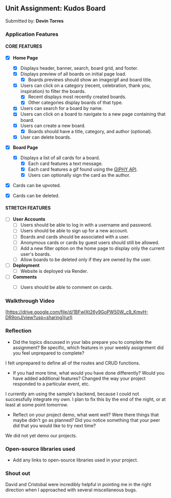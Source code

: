 ## Unit Assignment: Kudos Board

Submitted by: **Devin Torres**

<!-- Deployed Application (optional): [Kudos Board Deployed Site](ADD_LINK_HERE) -->

### Application Features

#### CORE FEATURES

- [x] **Home Page**
  - [x] Displays header, banner, search, board grid, and footer.
  - [x] Displays preview of all boards on initial page load.
    - [x] Boards previews should show an image/gif and board title.
  - [x] Users can click on a category (recent, celebration, thank you, inspiration) to filter the boards.
    - [x] Recent displays most recently created boards.
    - [x] Other categories display boards of that type.
  - [x] Users can search for a board by name.
  - [x] Users can click on a board to navigate to a new page containing that board.
  - [x] Users can create a new board.
    - [x] Boards should have a title, category, and author (optional).
  - [x] User can delete boards.
  
- [x] **Board Page**
  - [x] Displays a list of all cards for a board.
    -  [x] Each card features a text message.
    -  [x] Each card features a gif found using the [GIPHY API](https://developers.giphy.com/docs/api/).
    -  [x] Users can optionally sign the card as the author.  
-   [x] Cards can be upvoted.
-   [x] Cards can be deleted.


#### STRETCH FEATURES


- [ ] **User Accounts**
  - [ ] Users should be able to log in with a username and password.
  - [ ] Users should be able to sign up for a new account.
  - [ ]  Boards and cards should be associated with a user.
    - [ ]  Anonymous cards or cards by guest users should still be allowed.
  - [ ] Add a new filter option on the home page to display only the current user's boards.
  - [ ] Allow boards to be deleted only if they are owned by the user.
- [ ] **Deployment**
  - [ ] Website is deployed via Render.
- [ ] **Comments**
  - [ ] Users should be able to comment on cards.


### Walkthrough Video

[https://drive.google.com/file/d/1BFwIXt26y9GoPW50W_c9_KmvH-DR9onJ/view?usp=sharing](url)

### Reflection

* Did the topics discussed in your labs prepare you to complete the assignment? Be specific, which features in your weekly assignment did you feel unprepared to complete?

I felt unprepared to define all of the routes and CRUD functions.

* If you had more time, what would you have done differently? Would you have added additional features? Changed the way your project responded to a particular event, etc.
  
I currently am using the sample's backend, because I could not successfully integrate my own. I plan to fix this by the end of the night, or at least at some point tomorrow.

* Reflect on your project demo, what went well? Were there things that maybe didn't go as planned? Did you notice something that your peer did that you would like to try next time?

We did not yet demo our projects.

### Open-source libraries used

- Add any links to open-source libraries used in your project.

### Shout out

David and Cristobal were incredibly helpful in pointing me in the right direction when I approached with several miscellaneous bugs.
